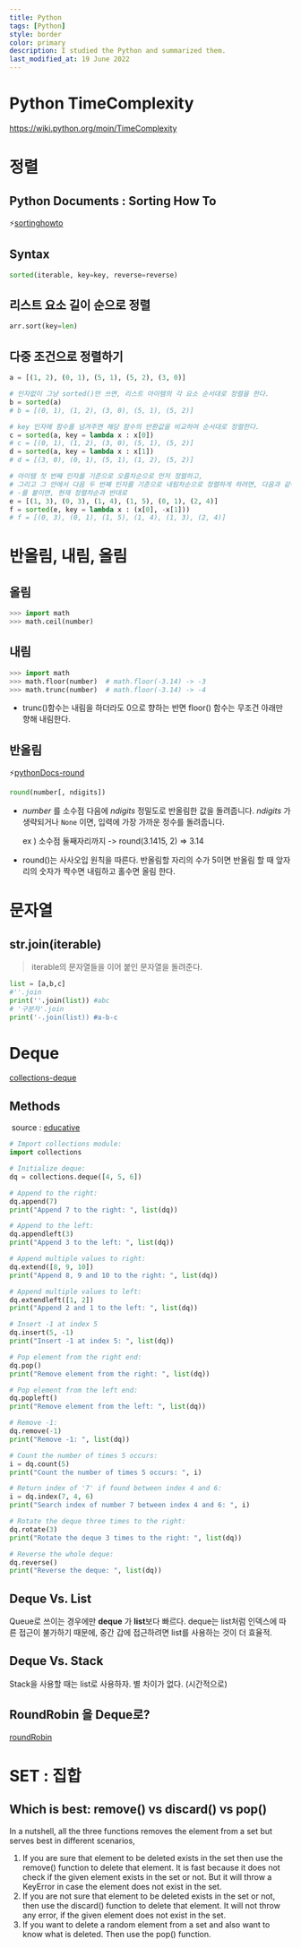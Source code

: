 ```yaml
---
title: Python
tags: [Python]
style: border
color: primary
description: I studied the Python and summarized them.
last_modified_at: 19 June 2022
---
```




# Python TimeComplexity

https://wiki.python.org/moin/TimeComplexity



# 정렬

## Python Documents : Sorting How To

⚡[sortinghowto](https://docs.python.org/ko/3/howto/sorting.html#sortinghowto)

## Syntax

```python
sorted(iterable, key=key, reverse=reverse)
```



## 리스트 요소 길이 순으로 정렬

```python
arr.sort(key=len)
```



## 다중 조건으로 정렬하기

```python
a = [(1, 2), (0, 1), (5, 1), (5, 2), (3, 0)]

# 인자없이 그냥 sorted()만 쓰면, 리스트 아이템의 각 요소 순서대로 정렬을 한다.
b = sorted(a)
# b = [(0, 1), (1, 2), (3, 0), (5, 1), (5, 2)]

# key 인자에 함수를 넘겨주면 해당 함수의 반환값을 비교하여 순서대로 정렬한다.
c = sorted(a, key = lambda x : x[0])
# c = [(0, 1), (1, 2), (3, 0), (5, 1), (5, 2)]
d = sorted(a, key = lambda x : x[1])
# d = [(3, 0), (0, 1), (5, 1), (1, 2), (5, 2)]

# 아이템 첫 번째 인자를 기준으로 오름차순으로 먼저 정렬하고,
# 그리고 그 안에서 다음 두 번째 인자를 기준으로 내림차순으로 정렬하게 하려면, 다음과 같이 할 수 있다.
# -를 붙이면, 현재 정렬차순과 반대로
e = [(1, 3), (0, 3), (1, 4), (1, 5), (0, 1), (2, 4)]
f = sorted(e, key = lambda x : (x[0], -x[1]))
# f = [(0, 3), (0, 1), (1, 5), (1, 4), (1, 3), (2, 4)]
```



# 반올림, 내림, 올림

## 올림

```python
>>> import math
>>> math.ceil(number)    
```

## 내림

```python
>>> import math
>>> math.floor(number)	# math.floor(-3.14) -> -3
>>> math.trunc(number)	# math.floor(-3.14) -> -4
```

- trunc()함수는 내림을 하더라도 0으로 향하는 반면 floor() 함수는 무조건 아래만 향해 내림한다. 

## 반올림

⚡[pythonDocs-round](https://docs.python.org/ko/3/library/functions.html?highlight=round#round)

```python
round(number[, ndigits])
```

- *number* 를 소수점 다음에 *ndigits* 정밀도로 반올림한 값을 돌려줍니다. *ndigits* 가 생략되거나 `None` 이면, 입력에 가장 가까운 정수를 돌려줍니다.

  ex ) 소수점 둘째자리까지 -> round(3.1415, 2) => 3.14


- round()는 사사오입 원칙을 따른다. 반올림할 자리의 수가 5이면 반올림 할 때 앞자리의 숫자가 짝수면 내림하고 홀수면 올림 한다.

# 문자열

## str.join(iterable)

> iterable의 문자열들을 이어 붙인 문자열을 돌려준다.

```python
list = [a,b,c]
#''.join
print(''.join(list)) #abc
# '구분자'.join
print('-.join(list)) #a-b-c
```

# Deque

[collections-deque](https://docs.python.org/ko/3/library/collections.html?highlight=deque#deque-objects)

## Methods 

​	source : [educative](https://www.educative.io/edpresso/how-to-use-a-deque-in-python)

```python
# Import collections module:
import collections

# Initialize deque:
dq = collections.deque([4, 5, 6])

# Append to the right:
dq.append(7)
print("Append 7 to the right: ", list(dq))

# Append to the left:
dq.appendleft(3)
print("Append 3 to the left: ", list(dq))

# Append multiple values to right:
dq.extend([8, 9, 10])
print("Append 8, 9 and 10 to the right: ", list(dq))

# Append multiple values to left:
dq.extendleft([1, 2])
print("Append 2 and 1 to the left: ", list(dq))

# Insert -1 at index 5
dq.insert(5, -1)
print("Insert -1 at index 5: ", list(dq))

# Pop element from the right end:
dq.pop()
print("Remove element from the right: ", list(dq))

# Pop element from the left end:
dq.popleft()
print("Remove element from the left: ", list(dq))

# Remove -1:
dq.remove(-1)
print("Remove -1: ", list(dq))

# Count the number of times 5 occurs:
i = dq.count(5)
print("Count the number of times 5 occurs: ", i)

# Return index of '7' if found between index 4 and 6:
i = dq.index(7, 4, 6)
print("Search index of number 7 between index 4 and 6: ", i)

# Rotate the deque three times to the right:
dq.rotate(3)
print("Rotate the deque 3 times to the right: ", list(dq))

# Reverse the whole deque:
dq.reverse()
print("Reverse the deque: ", list(dq))

```



## Deque Vs. List

Queue로 쓰이는 경우에만 **deque** 가 **list**보다 빠르다. deque는 list처럼 인덱스에 따른 접근이 불가하기 때문에, 중간 갑에 접근하려면 list를 사용하는 것이 더 효율적.

## Deque Vs. Stack

Stack을 사용할 때는 list로 사용하자. 별 차이가 없다. (시간적으로)

## RoundRobin 을 Deque로?
[roundRobin](https://docs.python.org/ko/3/library/collections.html?highlight=deque#deque-objects:~:text=%EB%9D%BC%EC%9A%B4%EB%93%9C%20%EB%A1%9C%EB%B9%88%20%EC%8A%A4%EC%BC%80%EC%A4%84%EB%9F%AC(round%2Drobin%20scheduler)%EB%8A%94%20deque%EC%97%90%20%EC%A0%80%EC%9E%A5%EB%90%9C%20%EC%9E%85%EB%A0%A5%20%EC%9D%B4%ED%84%B0%EB%A0%88%EC%9D%B4%ED%84%B0%EB%A1%9C%20%EA%B5%AC%ED%98%84%ED%95%A0%20%EC%88%98%20%EC%9E%88%EC%8A%B5%EB%8B%88%EB%8B%A4.)



# SET : 집합

## Which is best: remove() vs discard() vs pop()

In a nutshell, all the three functions removes the element from a set but serves best in different scenarios,

1. If you are sure that element to be deleted exists in the set then use the remove() function to delete that element. It is fast because it does not check if the given element exists in the set or not. But it will throw a KeyError in case the element does not exist in the set.
2. If you are not sure that element to be deleted exists in the set or not, then use the discard() function to delete that element. It will not throw any error, if the given element does not exist in the set.
3. If you want to delete a random element from a set and also want to know what is deleted. Then use the pop() function.